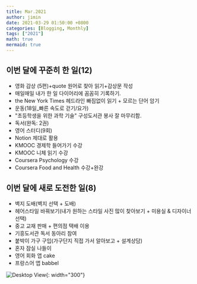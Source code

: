 ```yaml
---
title: Mar.2021
author: jimin
date: 2021-03-29 01:50:00 +0800 
categories: [Blogging, Monthly]
tags: ["2021"]
math: true
mermaid: true
---
```



## 이번 달에 꾸준히 한 일(12)

- 영화 감상 (5편)+quote 원어로 찾아 읽기+감상문 작성
- 매일매일 내가 한 일 다이어리에 꼼꼼히 기록하기.
- the New York Times 헤드라인 빠짐없이 읽기 + 모르는 단어 암기
- 운동(18일_빠른 속도로 걷기/요가)
- "초등학생을 위한 과학 기술" 구성도서관 봉사 잘 마무리함. 
- 독서(완독: 2권)
- 영어 스터디(9회)
- Notion 제대로 활용
- KMOOC 경제학 들어가기 수강
- KMOOC 니체 읽기 수강
- Coursera Psychology 수강
- Coursera Food and Health 수강+완강

 

## 이번 달에 새로 도전한 일(8)

- 벽지 도배(벽지 선택 + 도배)
- 헤어스타일 바꿔보기(내가 원하는 스타일 사진 많이 찾아보기 + 미용실 & 디자이너 선택)
- 중고 교재 판매 + 편의점 택배 이용
- 기흥도서관 독서 동아리 참여
- 붙박이 가구 구입(가구단지 직접 가서 알아보고 + 설계상담)
- 혼자 잠실 나들이
- 영어 회화 앱 cake 
- 프랑스어 앱 babbel




![Desktop View](https://img1.daumcdn.net/thumb/R1280x0/?scode=mtistory2&fname=https%3A%2F%2Fblog.kakaocdn.net%2Fdn%2FNijk5%2Fbtq1pAHf0ub%2FGJibbBxwrf7WiFaZY7scgk%2Fimg.jpg){: width="300"}